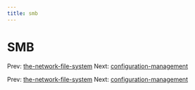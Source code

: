 ```yaml
---
title: smb
---
```


# SMB

Prev:
[the-network-file-system](the-network-file-system.md)
Next:
[configuration-management](configuration-management.md)

Prev:
[the-network-file-system](the-network-file-system.md)
Next:
[configuration-management](configuration-management.md)
